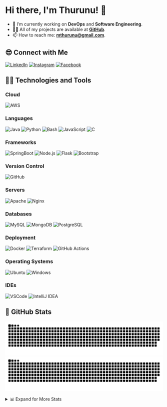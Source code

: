 # Hi there, I'm Thurunu! 👋

- 🌱 I’m currently working on **DevOps** and **Software Engineering**.
- 👨‍💻 All of my projects are available at **[GitHub][github]**.
- 📫 How to reach me: **mthurunu@gmail.com**.

## 😎 Connect with Me

[![LinkedIn](https://img.shields.io/badge/linkedin-%230077B5.svg?&style=for-the-badge&logo=linkedin&logoColor=white)][linkedin]
[![Instagram](https://img.shields.io/badge/instagram-%23E4405F.svg?&style=for-the-badge&logo=instagram&logoColor=white)][instagram]
[![Facebook](https://img.shields.io/badge/facebook-%231877F2.svg?&style=for-the-badge&logo=facebook&logoColor=white)][facebook]

## 👨‍💻 Technologies and Tools

### Cloud
![AWS](https://img.shields.io/badge/Amazon_AWS-232F3E?style=for-the-badge&logo=amazon-aws&logoColor=white)

### Languages
![Java](https://img.shields.io/badge/Java-ED8B00?style=for-the-badge&logo=openjdk&logoColor=white)
![Python](https://img.shields.io/badge/python-3670A0?style=for-the-badge&logo=python&logoColor=ffdd54)
![Bash](https://img.shields.io/badge/Bash-4EAA25?style=for-the-badge&logo=gnubash&logoColor=white)
![JavaScript](https://img.shields.io/badge/JavaScript-F7DF1E?logo=JavaScript&logoColor=000&style=flat-square)
![C](https://img.shields.io/badge/C-A8B9CC?logo=C&logoColor=white)

### Frameworks
![SpringBoot](https://img.shields.io/badge/SpringBoot-6DB33F?style=flat-square&logo=Spring&logoColor=white)
![Node.js](https://img.shields.io/badge/Node.js-43853D?style=for-the-badge&logo=node.js&logoColor=white)
![Flask](https://img.shields.io/badge/Flask-000000?style=for-the-badge&logo=Flask&logoColor=white)
![Bootstrap](https://img.shields.io/badge/bootstrap%20-%23563D7C.svg?&style=for-the-badge&logo=bootstrap&logoColor=white)

### Version Control
![GitHub](https://img.shields.io/badge/GitHub-100000?style=for-the-badge&logo=github&logoColor=white)

### Servers
![Apache](https://img.shields.io/badge/apache%20-%23D42029.svg?&style=for-the-badge&logo=apache&logoColor=white)
![Nginx](https://img.shields.io/badge/nginx%20-%23009639.svg?&style=for-the-badge&logo=nginx&logoColor=white)

### Databases
![MySQL](https://img.shields.io/badge/MySQL-00000F?style=for-the-badge&logo=mysql&logoColor=white)
![MongoDB](https://img.shields.io/badge/MongoDB-%234ea94b.svg?&style=for-the-badge&logo=mongodb&logoColor=white)
![PostgreSQL](https://img.shields.io/badge/PostgreSQL-316192?style=for-the-badge&logo=postgresql&logoColor=white)

### Deployment
![Docker](https://img.shields.io/badge/docker%20-%230db7ed.svg?&style=for-the-badge&logo=docker&logoColor=white)
![Terraform](https://img.shields.io/badge/terraform-%235835CC.svg?style=for-the-badge&logo=terraform&logoColor=white)
![GitHub Actions](https://img.shields.io/badge/GitHub_Actions-2088FF?style=for-the-badge&logo=github-actions&logoColor=white)

### Operating Systems
![Ubuntu](https://img.shields.io/badge/Ubuntu-E95420?style=for-the-badge&logo=Ubuntu&logoColor=white)
![Windows](https://img.shields.io/badge/Windows-0078D6?style=for-the-badge&logo=windows&logoColor=white)

### IDEs
![VSCode](https://img.shields.io/badge/Visual_Studio_Code-0078D4?style=for-the-badge&logo=visual%20studio%20code&logoColor=white)
![IntelliJ IDEA](https://img.shields.io/badge/Intellij%20Idea-000?logo=intellij-idea&style=for-the-badge)

## 🚀 GitHub Stats

![GitHub Contribution Grid Snake](https://raw.githubusercontent.com/platane/platane/output/github-contribution-grid-snake-dark.svg#gh-dark-mode-only)
![GitHub Contribution Grid Snake](https://raw.githubusercontent.com/platane/platane/output/github-contribution-grid-snake.svg#gh-light-mode-only)

<details>
  <summary>📊 Expand for More Stats</summary>

  ![Thurunu's GitHub Stats](https://github-readme-stats.vercel.app/api?username=thurunu&show_icons=true&hide_border=true&hide=contribs,prs&theme=dark)

  <!--START_SECTION:waka-->
  ![Code Time](http://img.shields.io/badge/Code%20Time-2%2C117%20hrs%2058%20mins-blue)

  ![Lines of code](https://img.shields.io/badge/From%20Hello%20World%20I%27ve%20Written-354.0%20million%20lines%20of%20code-blue)

  **🐱 My GitHub Data** 

  > 📦 574.7 kB Used in GitHub's Storage 
  > 
  > 🏆 67 Contributions in the Year 2025
  > 
  > 📜 65 Public Repositories 
  > 
  > 🔑 19 Private Repositories 
  > 
  **I'm an Early 🐤** 

```text
🌞 Morning                49121 commits       ███░░░░░░░░░░░░░░░░░░░░░░   12.84 % 
🌆 Daytime                213756 commits      ██████████████░░░░░░░░░░░   55.86 % 
🌃 Evening                102907 commits      ███████░░░░░░░░░░░░░░░░░░   26.89 % 
🌙 Night                  16907 commits       █░░░░░░░░░░░░░░░░░░░░░░░░   04.42 % 
```
📅 **I'm Most Productive on Saturday** 

```text
Monday                   69943 commits       █████░░░░░░░░░░░░░░░░░░░░   18.28 % 
Tuesday                  112596 commits      ███████░░░░░░░░░░░░░░░░░░   29.42 % 
Wednesday                59864 commits       ████░░░░░░░░░░░░░░░░░░░░░   15.64 % 
Thursday                 63682 commits       ████░░░░░░░░░░░░░░░░░░░░░   16.64 % 
Friday                   55693 commits       ████░░░░░░░░░░░░░░░░░░░░░   14.55 % 
Saturday                 11121 commits       █░░░░░░░░░░░░░░░░░░░░░░░░   02.91 % 
Sunday                   9792 commits        █░░░░░░░░░░░░░░░░░░░░░░░░   02.56 % 
```


📊 **This Week I Spent My Time On** 

```text
💬 Programming Languages: 
Terraform                1 hr 11 mins        ██████████░░░░░░░░░░░░░░░   39.54 % 
YAML                     35 mins             █████░░░░░░░░░░░░░░░░░░░░   19.78 % 
Bash                     22 mins             ███░░░░░░░░░░░░░░░░░░░░░░   12.67 % 
Python                   21 mins             ███░░░░░░░░░░░░░░░░░░░░░░   11.73 % 
Other                    13 mins             ██░░░░░░░░░░░░░░░░░░░░░░░   07.57 % 

🔥 Editors: 
VS Code                  3 hrs 1 min         █████████████████████████   100.00 % 

💻 Operating System: 
Ubuntu                  3 hrs 1 min         █████████████████████████   100.00 % 
```

**I Mostly Code in Java** 

```text
Java                     17 repos            █████░░░░░░░░░░░░░░░░░░░░   19.54 % 
JavaScript               15 repos            ████░░░░░░░░░░░░░░░░░░░░░   17.24 % 
Python                   10 repos            ███░░░░░░░░░░░░░░░░░░░░░░   11.49 % 
c++                      4 repos             █░░░░░░░░░░░░░░░░░░░░░░░░   04.60 % 
c                        4 repos             █░░░░░░░░░░░░░░░░░░░░░░░░   04.60 % 
```




 Last Updated on 18/03/2025 19:46:16 UTC
<!--END_SECTION:waka-->

</details>


[instagram]: https://www.instagram.com/thurunu.lk?igsh=MWkwdHQyaDJndW02dQ==
[linkedin]: https://www.linkedin.com/in/thurunumihiranga/
[facebook]: https://www.facebook.com/thurunu.mihiranga.2115
[github]: https://github.com/Thurunu


